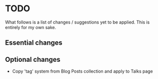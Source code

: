 # TODO

What follows is a list of changes / suggestions yet to be applied. This is entirely for my
own sake.

## Essential changes

## Optional changes

- Copy 'tag' system from Blog Posts collection and apply to Talks page
